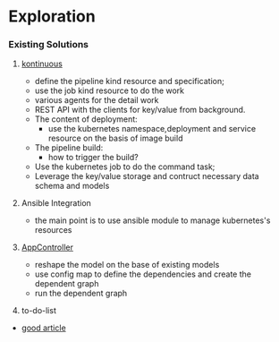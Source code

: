# Exploration

### Existing Solutions

1. [kontinuous](https://github.com/AcalephStorage/kontinuous)
   
    - define the pipeline kind resource and specification;
    - use the job kind resource to do the work
    - various agents for the detail work
    - REST API with the clients for key/value from background.
    - The content of deployment:
        * use the kubernetes namespace,deployment and service resource on the basis of image build
    - The pipeline build:
        * how to trigger the build?
    - Use the kubernetes job to do the command task;
    - Leverage the key/value storage and contruct necessary data schema and models

    
2. Ansible Integration

    * the main point is to use ansible module to manage kubernetes's resources
  
3. [AppController](https://github.com/Mirantis/k8s-AppController) 

    - reshape the model on the base of existing models
    - use config map to define the dependencies and create the dependent graph
    - run the dependent graph
    
    
4. to-do-list

  - [good article](https://github.com/debalin/devops-kubernetes)
